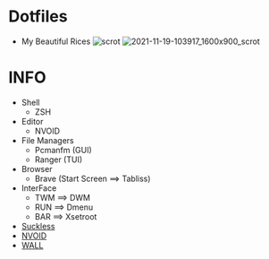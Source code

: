 # Dotfiles
+ My Beautiful Rices 
![scrot](https://user-images.githubusercontent.com/94284073/142592170-6d7e0655-7132-441a-bac2-976df7f8946b.png)
![2021-11-19-103917_1600x900_scrot](https://user-images.githubusercontent.com/94284073/142592138-c89fd19f-48a4-4915-885f-538ef6483d9a.png)
# INFO
+ Shell 
  + ZSH
+ Editor
  + NVOID
+ File Managers
  + Pcmanfm (GUI)
  + Ranger  (TUI)
+ Browser
  + Brave (Start Screen ==> Tabliss)
+ InterFace
  + TWM ==> DWM
  + RUN ==> Dmenu
  + BAR ==> Xsetroot
+ [Suckless](https://github.com/ysfgrgO7/Suckless)
+ [NVOID](https://github.com/ysfgrgO7/nvoid)
+ [WALL](https://github.com/ysfgrgO7/Wallpaper)
